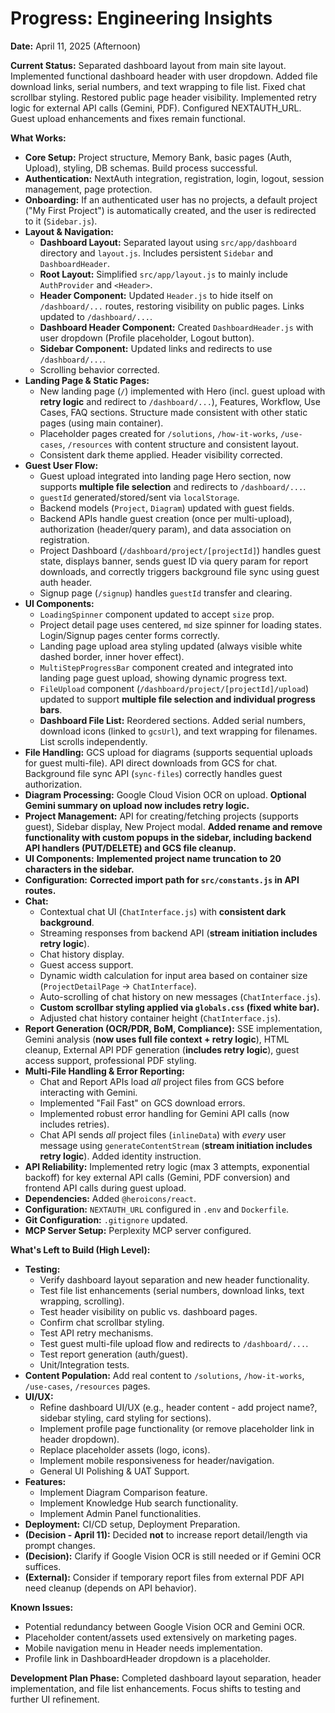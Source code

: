 # Progress: Engineering Insights

**Date:** April 11, 2025 (Afternoon)

**Current Status:** Separated dashboard layout from main site layout. Implemented functional dashboard header with user dropdown. Added file download links, serial numbers, and text wrapping to file list. Fixed chat scrollbar styling. Restored public page header visibility. Implemented retry logic for external API calls (Gemini, PDF). Configured NEXTAUTH_URL. Guest upload enhancements and fixes remain functional.

**What Works:**
-   **Core Setup:** Project structure, Memory Bank, basic pages (Auth, Upload), styling, DB schemas. Build process successful.
-   **Authentication:** NextAuth integration, registration, login, logout, session management, page protection.
-   **Onboarding:** If an authenticated user has no projects, a default project ("My First Project") is automatically created, and the user is redirected to it (`Sidebar.js`).
-   **Layout & Navigation:**
    -   **Dashboard Layout:** Separated layout using `src/app/dashboard` directory and `layout.js`. Includes persistent `Sidebar` and `DashboardHeader`.
    -   **Root Layout:** Simplified `src/app/layout.js` to mainly include `AuthProvider` and `<Header>`.
    -   **Header Component:** Updated `Header.js` to hide itself on `/dashboard/...` routes, restoring visibility on public pages. Links updated to `/dashboard/...`.
    -   **Dashboard Header Component:** Created `DashboardHeader.js` with user dropdown (Profile placeholder, Logout button).
    -   **Sidebar Component:** Updated links and redirects to use `/dashboard/...`.
    -   Scrolling behavior corrected.
-   **Landing Page & Static Pages:**
    -   New landing page (`/`) implemented with Hero (incl. guest upload with **retry logic** and redirect to `/dashboard/...`), Features, Workflow, Use Cases, FAQ sections. Structure made consistent with other static pages (using main container).
    -   Placeholder pages created for `/solutions`, `/how-it-works`, `/use-cases`, `/resources` with content structure and consistent layout.
    -   Consistent dark theme applied. Header visibility corrected.
-   **Guest User Flow:**
    -   Guest upload integrated into landing page Hero section, now supports **multiple file selection** and redirects to `/dashboard/...`.
    -   `guestId` generated/stored/sent via `localStorage`.
    -   Backend models (`Project`, `Diagram`) updated with guest fields.
    -   Backend APIs handle guest creation (once per multi-upload), authorization (header/query param), and data association on registration.
    -   Project Dashboard (`/dashboard/project/[projectId]`) handles guest state, displays banner, sends guest ID via query param for report downloads, and correctly triggers background file sync using guest auth header.
    -   Signup page (`/signup`) handles `guestId` transfer and clearing.
-   **UI Components:**
    -   `LoadingSpinner` component updated to accept `size` prop.
    -   Project detail page uses centered, `md` size spinner for loading states. Login/Signup pages center forms correctly.
    -   Landing page upload area styling updated (always visible white dashed border, inner hover effect).
    -   `MultiStepProgressBar` component created and integrated into landing page guest upload, showing dynamic progress text.
    -   `FileUpload` component (`/dashboard/project/[projectId]/upload`) updated to support **multiple file selection and individual progress bars**.
    -   **Dashboard File List:** Reordered sections. Added serial numbers, download icons (linked to `gcsUrl`), and text wrapping for filenames. List scrolls independently.
-   **File Handling:** GCS upload for diagrams (supports sequential uploads for guest multi-file). API direct downloads from GCS for chat. Background file sync API (`sync-files`) correctly handles guest authorization.
-   **Diagram Processing:** Google Cloud Vision OCR on upload. **Optional Gemini summary on upload now includes retry logic.**
-   **Project Management:** API for creating/fetching projects (supports guest), Sidebar display, New Project modal. **Added rename and remove functionality with custom popups in the sidebar, including backend API handlers (PUT/DELETE) and GCS file cleanup.**
-   **UI Components:** **Implemented project name truncation to 20 characters in the sidebar.**
-   **Configuration:** **Corrected import path for `src/constants.js` in API routes.**
-   **Chat:**
    -   Contextual chat UI (`ChatInterface.js`) with **consistent dark background**.
    -   Streaming responses from backend API (**stream initiation includes retry logic**).
    -   Chat history display.
    -   Guest access support.
    -   Dynamic width calculation for input area based on container size (`ProjectDetailPage` -> `ChatInterface`).
    -   Auto-scrolling of chat history on new messages (`ChatInterface.js`).
    -   **Custom scrollbar styling applied via `globals.css` (fixed white bar).**
    -   Adjusted chat history container height (`ChatInterface.js`).
-   **Report Generation (OCR/PDR, BoM, Compliance):** SSE implementation, Gemini analysis (**now uses full file context + retry logic**), HTML cleanup, External API PDF generation (**includes retry logic**), guest access support, professional PDF styling.
-   **Multi-File Handling & Error Reporting:**
    -   Chat and Report APIs load *all* project files from GCS before interacting with Gemini.
    -   Implemented "Fail Fast" on GCS download errors.
    -   Implemented robust error handling for Gemini API calls (now includes retries).
    -   Chat API sends *all* project files (`inlineData`) with *every* user message using `generateContentStream` (**stream initiation includes retry logic**). Added identity instruction.
-   **API Reliability:** Implemented retry logic (max 3 attempts, exponential backoff) for key external API calls (Gemini, PDF conversion) and frontend API calls during guest upload.
-   **Dependencies:** Added `@heroicons/react`.
-   **Configuration:** `NEXTAUTH_URL` configured in `.env` and `Dockerfile`.
-   **Git Configuration:** `.gitignore` updated.
-   **MCP Server Setup:** Perplexity MCP server configured.

**What's Left to Build (High Level):**
-   **Testing:**
    -   Verify dashboard layout separation and new header functionality.
    -   Test file list enhancements (serial numbers, download links, text wrapping, scrolling).
    -   Test header visibility on public vs. dashboard pages.
    -   Confirm chat scrollbar styling.
    -   Test API retry mechanisms.
    -   Test guest multi-file upload flow and redirects to `/dashboard/...`.
    -   Test report generation (auth/guest).
    -   Unit/Integration tests.
-   **Content Population:** Add real content to `/solutions`, `/how-it-works`, `/use-cases`, `/resources` pages.
-   **UI/UX:**
    -   Refine dashboard UI/UX (e.g., header content - add project name?, sidebar styling, card styling for sections).
    -   Implement profile page functionality (or remove placeholder link in header dropdown).
    -   Replace placeholder assets (logo, icons).
    -   Implement mobile responsiveness for header/navigation.
    -   General UI Polishing & UAT Support.
-   **Features:**
    -   Implement Diagram Comparison feature.
    -   Implement Knowledge Hub search functionality.
    -   Implement Admin Panel functionalities.
-   **Deployment:** CI/CD setup, Deployment Preparation.
-   **(Decision - April 11):** Decided **not** to increase report detail/length via prompt changes.
-   **(Decision):** Clarify if Google Vision OCR is still needed or if Gemini OCR suffices.
-   **(External):** Consider if temporary report files from external PDF API need cleanup (depends on API behavior).

**Known Issues:**
-   Potential redundancy between Google Vision OCR and Gemini OCR.
-   Placeholder content/assets used extensively on marketing pages.
-   Mobile navigation menu in Header needs implementation.
-   Profile link in DashboardHeader dropdown is a placeholder.

**Development Plan Phase:** Completed dashboard layout separation, header implementation, and file list enhancements. Focus shifts to testing and further UI refinement.

